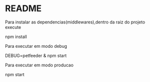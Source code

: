 # README #

Para instalar as dependencias(middlewares),dentro da raiz do projeto execute 

npm install

Para executar em modo debug

DEBUG=petfeeder & npm start

Para executar em modo producao

npm start